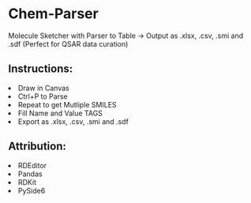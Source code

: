 <h1>Chem-Parser</h1>
<p> Molecule Sketcher with Parser to Table -> Output as .xlsx, .csv, .smi and .sdf (Perfect for QSAR data curation) </p>
<h2>Instructions:</h2>
<li>Draw in Canvas</li>
<li>Ctrl+P to Parse</li>
<li>Repeat to get Mutliple SMILES</li>
<li>Fill Name and Value TAGS</li>
<li>Export as .xlsx, .csv, .smi and .sdf</li>
<h2>Attribution:</h2>
<li>RDEditor</li>
<li>Pandas</li>
<li>RDKit</li>
<li>PySide6</li>
